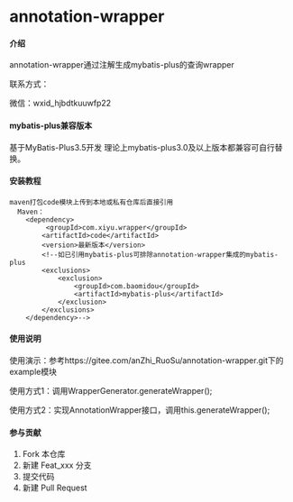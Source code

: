# annotation-wrapper

#### 介绍

annotation-wrapper通过注解生成mybatis-plus的查询wrapper

联系方式：

微信：wxid_hjbdtkuuwfp22

#### mybatis-plus兼容版本

基于MyBatis-Plus3.5开发 理论上mybatis-plus3.0及以上版本都兼容可自行替换。

#### 安装教程
    maven打包code模块上传到本地或私有仓库后直接引用
      Maven：  
        <dependency>
             <groupId>com.xiyu.wrapper</groupId>
            <artifactId>code</artifactId>
            <version>最新版本</version>
            <!--如已引用mybatis-plus可排除annotation-wrapper集成的mybatis-plus
            <exclusions>
                <exclusion>
                    <groupId>com.baomidou</groupId>
                    <artifactId>mybatis-plus</artifactId>
                </exclusion>
            </exclusions>
        </dependency>-->

#### 使用说明

使用演示：参考https://gitee.com/anZhi_RuoSu/annotation-wrapper.git下的example模块

使用方式1：调用WrapperGenerator.generateWrapper();

使用方式2：实现AnnotationWrapper接口，调用this.generateWrapper();

#### 参与贡献

1. Fork 本仓库
2. 新建 Feat_xxx 分支
3. 提交代码
4. 新建 Pull Request


